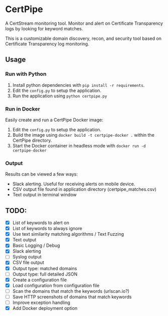 # CertPipe
A CertStream monitoring tool. Monitor and alert on Certificate Transparency logs by looking for keyword matches. 

This is a customizable domain discovery, recon, and security tool based on Certificate Transparency log monitoring.

## Usage

### Run with Python

1. Install python dependencies with `pip install -r requirements`.
2. Edit the `config.py` to setup the application.
3. Run the application using `python certpipe.py`

### Run in Docker

Easily create and run a CertPipe Docker image:

1. Edit the `config.py` to setup the application.
2. Build the image using `docker build -t certpipe-docker .` within the CertPipe directory.
3. Start the Docker container in headless mode with `docker run -d certpipe-docker`

### Output

Results can be viewed a few ways:

- Slack alerting. Useful for receiving alerts on mobile device.
- CSV output file found in application directory (certpipe_matches.csv)
- Text output in terminal window

## TODO:

- [x] List of keywords to alert on
- [x] List of keywords to always ignore
- [x] Use text similarity matching algorithms / Text Fuzzing
- [x] Text output
- [x] Basic Logging / Debug
- [x] Slack alerting
- [ ] Syslog output
- [x] CSV file output
- [x] Output type: matched domains
- [ ] Output type: full detailed JSON
- [x] Create a configuration file
- [x] Load configuration from configuration file
- [ ] Scan the domains that match the keywords (urlscan.io?)
- [ ] Save HTTP screenshots of domains that match keywords
- [ ] Improve exception handling
- [x] Add Docker deployment option
